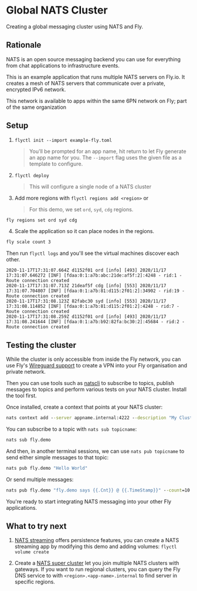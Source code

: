 # Global NATS Cluster

Creating a global messaging cluster using NATS and Fly.

<!---- cut here --->

## Rationale

NATS is an open source messaging backend you can use for everything from chat applications to infrastructure events. 

This is an example application that runs multiple NATS servers on Fly.io. It creates a mesh of NATS servers that communicate over a private, encrypted IPv6 network.

This network is available to apps within the same 6PN network on Fly; part of the same organization

## Setup

1. `flyctl init --import example-fly.toml`

    > You'll be prompted for an app name, hit return to let Fly generate an app name for you. The `--import` flag uses the given file as a template to configure.
    
2. `flyctl deploy`

    > This will configure a single node of a NATS cluster

3. Add more regions with `flyctl regions add <region>` or

    > For this demo, we set `ord`, `syd`, `cdg` regions.

```cmd
fly regions set ord syd cdg
```

4. Scale the application so it can place nodes in the regions.

```cmd
fly scale count 3
```

Then run `flyctl logs` and you'll see the virtual machines discover each other.

```
2020-11-17T17:31:07.664Z d1152f01 ord [info] [493] 2020/11/17 17:31:07.646272 [INF] [fdaa:0:1:a7b:abc:21de:af5f:2]:4248 - rid:1 - Route connection created
2020-11-17T17:31:07.713Z 21deaf5f cdg [info] [553] 2020/11/17 17:31:07.704807 [INF] [fdaa:0:1:a7b:81:d115:2f01:2]:34902 - rid:19 - Route connection created
2020-11-17T17:31:08.123Z 82fabc30 syd [info] [553] 2020/11/17 17:31:08.114852 [INF] [fdaa:0:1:a7b:81:d115:2f01:2]:4248 - rid:7 - Route connection created
2020-11-17T17:31:08.259Z d1152f01 ord [info] [493] 2020/11/17 17:31:08.241644 [INF] [fdaa:0:1:a7b:b92:82fa:bc30:2]:45684 - rid:2 - Route connection created
```

## Testing the cluster

While the cluster is only accessible from inside the Fly network, you can use Fly's [Wireguard support](/docs/reference/wireguard/) to create a VPN into your Fly organisation and private network. 

Then you can use tools such as [natscli](https://github.com/nats-io/natscli) to subscribe to topics, publish messages to topics and perform various tests on your NATS cluster. Install the tool first.

Once installed, create a context that points at your NATS cluster:

```cmd
nats context add --server appname.internal:4222 --description "My Cluster" --select
```

You can subscribe to a topic with `nats sub topicname`:

```cmd
nats sub fly.demo
```

And then, in another terminal sessions, we can use `nats pub topicname` to send either simple messages to that topic:

```cmd
nats pub fly.demo "Hello World"
```

Or send multiple messages:

```cmd
nats pub fly.demo "fly.demo says {{.Cnt}} @ {{.TimeStamp}}" --count=10
```

You're ready to start integrating NATS messaging into your other Fly applications.

## What to try next

1. [NATS streaming](https://docs.nats.io/nats-streaming-concepts/intro) offers persistence features, you can create a NATS streaming app by modifying this demo and adding volumes: `flyctl volume create`

2. Create a [NATS super cluster](https://docs.nats.io/nats-server/configuration/gateways) let you join multiple NATS clusters with gateways. If you want to run regional clusters, you can query the Fly DNS service to with `<region>.<app-name>.internal` to find server in specific regions.
